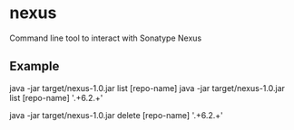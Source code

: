 # nexus
Command line tool to interact with Sonatype Nexus

## Example

java -jar target/nexus-1.0.jar list [repo-name]
java -jar target/nexus-1.0.jar list [repo-name] '.+6\.2.+'

java -jar target/nexus-1.0.jar delete [repo-name] '.+6\.2.+'